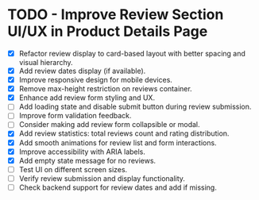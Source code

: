 # TODO - Improve Review Section UI/UX in Product Details Page

- [x] Refactor review display to card-based layout with better spacing and visual hierarchy.
- [x] Add review dates display (if available).
- [x] Improve responsive design for mobile devices.
- [x] Remove max-height restriction on reviews container.
- [x] Enhance add review form styling and UX.
- [ ] Add loading state and disable submit button during review submission.
- [ ] Improve form validation feedback.
- [ ] Consider making add review form collapsible or modal.
- [x] Add review statistics: total reviews count and rating distribution.
- [x] Add smooth animations for review list and form interactions.
- [x] Improve accessibility with ARIA labels.
- [x] Add empty state message for no reviews.
- [ ] Test UI on different screen sizes.
- [ ] Verify review submission and display functionality.
- [ ] Check backend support for review dates and add if missing.

